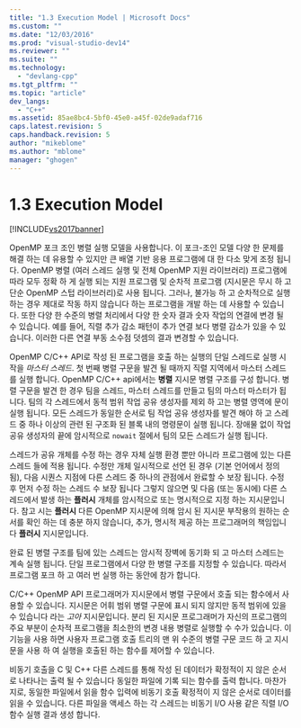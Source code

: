 ```yaml
---
title: "1.3 Execution Model | Microsoft Docs"
ms.custom: ""
ms.date: "12/03/2016"
ms.prod: "visual-studio-dev14"
ms.reviewer: ""
ms.suite: ""
ms.technology: 
  - "devlang-cpp"
ms.tgt_pltfrm: ""
ms.topic: "article"
dev_langs: 
  - "C++"
ms.assetid: 85ae8bc4-5bf0-45e0-a45f-02de9adaf716
caps.latest.revision: 5
caps.handback.revision: 5
author: "mikeblome"
ms.author: "mblome"
manager: "ghogen"
---
```

# 1.3 Execution Model
[!INCLUDE[vs2017banner](../../assembler/inline/includes/vs2017banner.md)]

OpenMP 포크 조인 병렬 실행 모델을 사용합니다.  이 포크\-조인 모델 다양 한 문제를 해결 하는 데 유용할 수 있지만 큰 배열 기반 응용 프로그램에 대 한 다소 맞게 조정 됩니다.  OpenMP 병렬 \(여러 스레드 실행 및 전체 OpenMP 지원 라이브러리\) 프로그램에 따라 모두 정확 하 게 실행 되는 지원 프로그램 및 순차적 프로그램 \(지시문은 무시 하 고 단순 OpenMP 스텁 라이브러리\)로 사용 됩니다.  그러나, 불가능 하 고 순차적으로 실행 하는 경우 제대로 작동 하지 않습니다 하는 프로그램을 개발 하는 데 사용할 수 있습니다.  또한 다양 한 수준의 병렬 처리에서 다양 한 숫자 결과 숫자 작업의 연결에 변경 될 수 있습니다.  예를 들어, 직렬 추가 감소 패턴이 추가 연결 보다 병렬 감소가 있을 수 있습니다.  이러한 다른 연결 부동 소수점 덧셈의 결과 변경할 수 있습니다.  
  
 OpenMP C\/C\+\+ API로 작성 된 프로그램을 호출 하는 실행의 단일 스레드로 실행 시작을  *마스터 스레드*.  첫 번째 병렬 구문을 발견 될 때까지 직렬 지역에서 마스터 스레드를 실행 합니다.  OpenMP C\/C\+\+ api에서는  **병렬** 지시문 병렬 구조를 구성 합니다.  병렬 구문을 발견 한 경우 팀을 스레드, 마스터 스레드를 만들고 팀의 마스터 마스터가 됩니다.  팀의 각 스레드에서 동적 범위 작업 공유 생성자를 제외 하 고는 병렬 영역에 문이 실행 됩니다.  모든 스레드가 동일한 순서로 팀 작업 공유 생성자를 발견 해야 하 고 스레드 중 하나 이상의 관련 된 구조화 된 블록 내의 명령문이 실행 됩니다.  장애물 없이 작업 공유 생성자의 끝에 암시적으로 `nowait` 절에서 팀의 모든 스레드가 실행 됩니다.  
  
 스레드가 공유 개체를 수정 하는 경우 자체 실행 환경 뿐만 아니라 프로그램에 있는 다른 스레드 들에 적용 됩니다.  수정만 개체 일시적으로 선언 된 경우 \(기본 언어에서 정의 됨\), 다음 시퀀스 지점에 다른 스레드 중 하나의 관점에서 완료할 수 보장 됩니다.  수정 후 먼저 수정 하는 스레드 수 보장 됩니다 그렇지 않으면 및 다음 \(또는 동시에\) 다른 스레드에서 발생 하는  **플러시** 개체를 암시적으로 또는 명시적으로 지정 하는 지시문입니다.  참고 시는  **플러시** 다른 OpenMP 지시문에 의해 암시 된 지시문 부작용의 원하는 순서를 확인 하는 데 충분 하지 않습니다, 추가, 명시적 제공 하는 프로그래머의 책임입니다  **플러시** 지시문입니다.  
  
 완료 된 병렬 구조를 팀에 있는 스레드는 암시적 장벽에 동기화 되 고 마스터 스레드는 계속 실행 됩니다.  단일 프로그램에서 다양 한 병렬 구조를 지정할 수 있습니다.  따라서 프로그램 포크 하 고 여러 번 실행 하는 동안에 참가 합니다.  
  
 C\/C\+\+ OpenMP API 프로그래머가 지시문에서 병렬 구문에서 호출 되는 함수에서 사용할 수 있습니다.  지시문은 어휘 범위 병렬 구문에 표시 되지 않지만 동적 범위에 있을 수 있습니다 라는  *고아*  지시문입니다.  분리 된 지시문 프로그래머가 자신의 프로그램의 주요 부분이 순차적 프로그램을 최소한의 변경 내용 병렬로 실행할 수 수가 있습니다.  이 기능을 사용 하면 사용자 프로그램 호출 트리의 맨 위 수준의 병렬 구문 코드 하 고 지시문을 사용 하 여 실행을 호출된 하는 함수를 제어할 수 있습니다.  
  
 비동기 호출을 C 및 C\+\+ 다른 스레드를 통해 작성 된 데이터가 확정적이 지 않은 순서로 나타나는 출력 될 수 있습니다 동일한 파일에 기록 되는 함수를 출력 합니다.  마찬가지로, 동일한 파일에서 읽을 함수 입력에 비동기 호출 확정적이 지 않은 순서로 데이터를 읽을 수 있습니다.  다른 파일을 액세스 하는 각 스레드는 비동기 I\/O 사용 같은 직렬 I\/O 함수 실행 결과 생성 합니다.